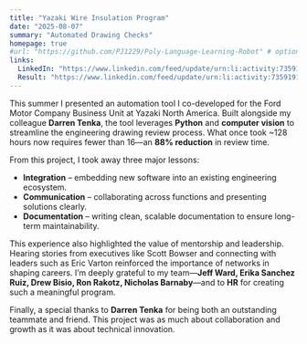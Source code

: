 ```yaml
---
title: "Yazaki Wire Insulation Program"
date: "2025-08-07"
summary: "Automated Drawing Checks"
homepage: true
#url: "https://github.com/PJ1229/Poly-Language-Learning-Robot" # optional
links:
  LinkedIn: "https://www.linkedin.com/feed/update/urn:li:activity:7359191599832092672/"
  Result: "https://www.linkedin.com/feed/update/urn:li:activity:7359191599832092672/"
---
```

This summer I presented an automation tool I co-developed for the Ford Motor Company Business Unit at Yazaki North America. Built alongside my colleague **Darren Tenka**, the tool leverages **Python** and **computer vision** to streamline the engineering drawing review process. What once took ~128 hours now requires fewer than 16—an **88% reduction** in review time.

From this project, I took away three major lessons:

- **Integration** – embedding new software into an existing engineering ecosystem.  
- **Communication** – collaborating across functions and presenting solutions clearly.  
- **Documentation** – writing clean, scalable documentation to ensure long-term maintainability.  

This experience also highlighted the value of mentorship and leadership. Hearing stories from executives like Scott Bowser and connecting with leaders such as Eric Varton reinforced the importance of networks in shaping careers. I’m deeply grateful to my team—**Jeff Ward, Erika Sanchez Ruiz, Drew Bisio, Ron Rakotz, Nicholas Barnaby**—and to **HR** for creating such a meaningful program.

Finally, a special thanks to **Darren Tenka** for being both an outstanding teammate and friend. This project was as much about collaboration and growth as it was about technical innovation.